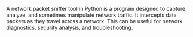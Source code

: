 A network packet sniffer tool in Python is a program designed to capture, analyze, and sometimes manipulate network traffic. 
It intercepts data packets as they travel across a network. 
This can be useful for network diagnostics, security analysis, and troubleshooting.
